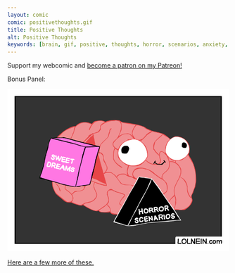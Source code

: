 ```yaml
---
layout: comic
comic: positivethoughts.gif
title: Positive Thoughts
alt: Positive Thoughts
keywords: [brain, gif, positive, thoughts, horror, scenarios, anxiety, depression]
---
```


Support my webcomic and [become a patron on my Patreon!](https://www.patreon.com/lolnein)

Bonus Panel:

![Positive Thoughts Bonus Panel](/images/sweetdreams.gif)

[Here are a few more of these.](https://lolnein.com/2017/07/18/usefulinformation/)
